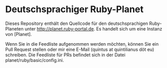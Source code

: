 # Deutschsprachiger Ruby-Planet

Dieses Repository enthält den Quellcode für den deutschsprachigen
Ruby-Planeten unter http://planet.ruby-portal.de. Es handelt sich um
eine Instanz von [Planet].

Wenn Sie in die Feedliste aufgenommen werden möchten, können Sie ein
Pull Request stellen oder mir eine E-Mail (quintus at quintilianus döt
eu) schreiben. Die Feedliste für PRs befindet sich in der Datei
planet/ruby/basic/config.ini.

[1]: http://www.planetplanet.org/
